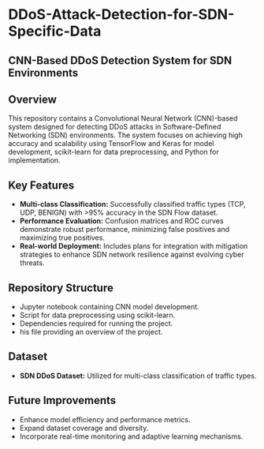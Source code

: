 # DDoS-Attack-Detection-for-SDN-Specific-Data

## CNN-Based DDoS Detection System for SDN Environments

## Overview
This repository contains a Convolutional Neural Network (CNN)-based system designed for detecting DDoS attacks in Software-Defined Networking (SDN) environments. The system focuses on achieving high accuracy and scalability using TensorFlow and Keras for model development, scikit-learn for data preprocessing, and Python for implementation.

## Key Features
- **Multi-class Classification:** Successfully classified traffic types (TCP, UDP, BENIGN) with >95% accuracy in the SDN Flow dataset.
- **Performance Evaluation:** Confusion matrices and ROC curves demonstrate robust performance, minimizing false positives and maximizing true positives.
- **Real-world Deployment:** Includes plans for integration with mitigation strategies to enhance SDN network resilience against evolving cyber threats.

## Repository Structure
- Jupyter notebook containing CNN model development.
- Script for data preprocessing using scikit-learn.
- Dependencies required for running the project.
- his file providing an overview of the project.

## Dataset
- **SDN DDoS Dataset:** Utilized for multi-class classification of traffic types.

## Future Improvements
- Enhance model efficiency and performance metrics.
- Expand dataset coverage and diversity.
- Incorporate real-time monitoring and adaptive learning mechanisms.
